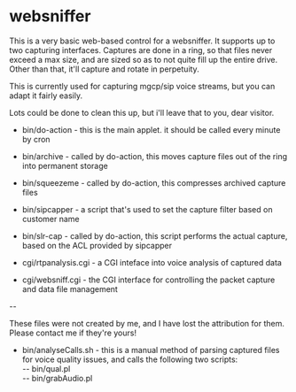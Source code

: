 # websniffer

This is a very basic web-based control for a websniffer.  It supports up to two capturing interfaces.
Captures are done in a ring, so that files never exceed a max size, and are sized so as to not
quite fill up the entire drive.  Other than that, it'll capture and rotate in perpetuity.

This is currently used for capturing mgcp/sip voice streams, but you can adapt it fairly easily.  

Lots could be done to clean this up, but i'll leave that to you, dear visitor.  

* bin/do-action		- this is the main applet.  it should be called every minute by cron  

* bin/archive		- called by do-action, this moves capture files out of the ring into permanent storage  
* bin/squeezeme		- called by do-action, this compresses archived capture files  

* bin/sipcapper		- a script that's used to set the capture filter based on customer name  
* bin/slr-cap		- called by do-action, this script performs the actual capture, based on the ACL provided by sipcapper  

* cgi/rtpanalysis.cgi	- a CGI inteface into voice analysis of captured data  
* cgi/websniff.cgi	- the CGI interface for controlling the packet capture and data file management  

--

These files were not created by me, and I have lost the attribution for them.  
Please contact me if they're yours!  

* bin/analyseCalls.sh	- this is a manual method of parsing captured files for voice quality issues, and calls the following two scripts:  
 -- bin/qual.pl  
 -- bin/grabAudio.pl  

